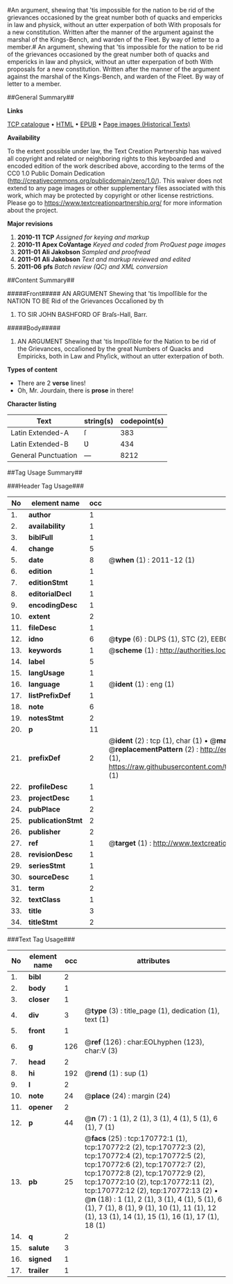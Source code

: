 #An argument, shewing that 'tis impossible for the nation to be rid of the grievances occasioned by the great number both of quacks and empericks in law and physick, without an utter experpation of both With proposals for a new constitution. Written after the manner of the argument against the marshal of the Kings-Bench, and warden of the Fleet. By way of letter to a member.#
An argument, shewing that 'tis impossible for the nation to be rid of the grievances occasioned by the great number both of quacks and empericks in law and physick, without an utter experpation of both With proposals for a new constitution. Written after the manner of the argument against the marshal of the Kings-Bench, and warden of the Fleet. By way of letter to a member.

##General Summary##

**Links**

[TCP catalogue](http://www.ota.ox.ac.uk/tcp/)  • 
[HTML](http://tei.it.ox.ac.uk/tcp/Texts-HTML/free/A75/A75545.html)  • 
[EPUB](http://tei.it.ox.ac.uk/tcp/Texts-EPUB/free/A75/A75545.epub) • 
[Page images (Historical Texts)](https://historicaltexts.jisc.ac.uk/eebo-99896746e)

**Availability**

To the extent possible under law, the Text Creation Partnership has waived all copyright and related or neighboring rights to this keyboarded and encoded edition of the work described above, according to the terms of the CC0 1.0 Public Domain Dedication (http://creativecommons.org/publicdomain/zero/1.0/). This waiver does not extend to any page images or other supplementary files associated with this work, which may be protected by copyright or other license restrictions. Please go to https://www.textcreationpartnership.org/ for more information about the project.

**Major revisions**

1. __2010-11__ __TCP__ *Assigned for keying and markup*
1. __2010-11__ __Apex CoVantage__ *Keyed and coded from ProQuest page images*
1. __2011-01__ __Ali Jakobson__ *Sampled and proofread*
1. __2011-01__ __Ali Jakobson__ *Text and markup reviewed and edited*
1. __2011-06__ __pfs__ *Batch review (QC) and XML conversion*

##Content Summary##

#####Front#####
AN ARGUMENT Shewing that 'tis Impoſſible for the NATION TO BE Rid of the Grievances Occaſioned by th
1. TO SIR JOHN BASHFORD OF Braſs-Hall, Barr.

#####Body#####

1. AN ARGUMENT Shewing that 'tis Impoſſible for the Nation to be rid of the Grievances, occaſioned by the great Numbers of Quacks and Empiricks, both in Law and Phyſick, without an utter exterpation of both.

**Types of content**

  * There are 2 **verse** lines!
  * Oh, Mr. Jourdain, there is **prose** in there!

**Character listing**


|Text|string(s)|codepoint(s)|
|---|---|---|
|Latin Extended-A|ſ|383|
|Latin Extended-B|Ʋ|434|
|General Punctuation|—|8212|

##Tag Usage Summary##

###Header Tag Usage###

|No|element name|occ|attributes|
|---|---|---|---|
|1.|__author__|1||
|2.|__availability__|1||
|3.|__biblFull__|1||
|4.|__change__|5||
|5.|__date__|8| @__when__ (1) : 2011-12 (1)|
|6.|__edition__|1||
|7.|__editionStmt__|1||
|8.|__editorialDecl__|1||
|9.|__encodingDesc__|1||
|10.|__extent__|2||
|11.|__fileDesc__|1||
|12.|__idno__|6| @__type__ (6) : DLPS (1), STC (2), EEBO-CITATION (1), PROQUEST (1), VID (1)|
|13.|__keywords__|1| @__scheme__ (1) : http://authorities.loc.gov/ (1)|
|14.|__label__|5||
|15.|__langUsage__|1||
|16.|__language__|1| @__ident__ (1) : eng (1)|
|17.|__listPrefixDef__|1||
|18.|__note__|6||
|19.|__notesStmt__|2||
|20.|__p__|11||
|21.|__prefixDef__|2| @__ident__ (2) : tcp (1), char (1)  •  @__matchPattern__ (2) : ([0-9\-]+):([0-9IVX]+) (1), (.+) (1)  •  @__replacementPattern__ (2) : http://eebo.chadwyck.com/downloadtiff?vid=$1&page=$2 (1), https://raw.githubusercontent.com/textcreationpartnership/Texts/master/tcpchars.xml#$1 (1)|
|22.|__profileDesc__|1||
|23.|__projectDesc__|1||
|24.|__pubPlace__|2||
|25.|__publicationStmt__|2||
|26.|__publisher__|2||
|27.|__ref__|1| @__target__ (1) : http://www.textcreationpartnership.org/docs/. (1)|
|28.|__revisionDesc__|1||
|29.|__seriesStmt__|1||
|30.|__sourceDesc__|1||
|31.|__term__|2||
|32.|__textClass__|1||
|33.|__title__|3||
|34.|__titleStmt__|2||


###Text Tag Usage###

|No|element name|occ|attributes|
|---|---|---|---|
|1.|__bibl__|2||
|2.|__body__|1||
|3.|__closer__|1||
|4.|__div__|3| @__type__ (3) : title_page (1), dedication (1), text (1)|
|5.|__front__|1||
|6.|__g__|126| @__ref__ (126) : char:EOLhyphen (123), char:V (3)|
|7.|__head__|2||
|8.|__hi__|192| @__rend__ (1) : sup (1)|
|9.|__l__|2||
|10.|__note__|24| @__place__ (24) : margin (24)|
|11.|__opener__|2||
|12.|__p__|44| @__n__ (7) : 1 (1), 2 (1), 3 (1), 4 (1), 5 (1), 6 (1), 7 (1)|
|13.|__pb__|25| @__facs__ (25) : tcp:170772:1 (1), tcp:170772:2 (2), tcp:170772:3 (2), tcp:170772:4 (2), tcp:170772:5 (2), tcp:170772:6 (2), tcp:170772:7 (2), tcp:170772:8 (2), tcp:170772:9 (2), tcp:170772:10 (2), tcp:170772:11 (2), tcp:170772:12 (2), tcp:170772:13 (2)  •  @__n__ (18) : 1 (1), 2 (1), 3 (1), 4 (1), 5 (1), 6 (1), 7 (1), 8 (1), 9 (1), 10 (1), 11 (1), 12 (1), 13 (1), 14 (1), 15 (1), 16 (1), 17 (1), 18 (1)|
|14.|__q__|2||
|15.|__salute__|3||
|16.|__signed__|1||
|17.|__trailer__|1||
